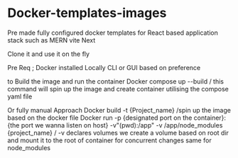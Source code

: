 ﻿# Docker-templates-images
 Pre made fully configured docker templates for React based application stack such as MERN vite Next

Clone it and use it on the fly 

Pre Req ;
Docker installed Locally CLI or GUI based on preference 

to Build the image and run the container 
Docker compose up --build / this command will spin up the image and create container utilising the compose yaml file 

Or fully manual Approach 
Docker build -t {Project_name} /spin up the image based on the docker file 
Docker run -p {designated port on the container}:{the port we wanna listen on host} 
-v"(pwd):/app" -v /app/node_modules {project_name} / -v declares volumes we create a volume based on root dir and mount it to the root of container for concurrent changes
                                                         same for node_modules 

